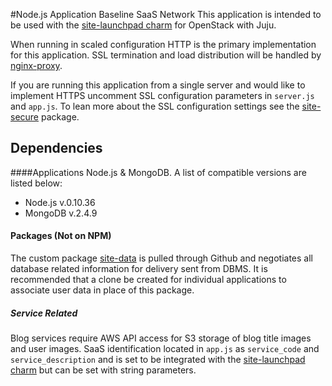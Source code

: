 #Node.js Application Baseline SaaS Network
This application is intended to be used with the [site-launchpad charm](https://github.com/BClark-Grad-Project/site-template) for OpenStack with Juju.

When running in scaled configuration HTTP is the primary implementation for this application.  SSL termination and load distribution will be handled by [nginx-proxy](https://github.com/BClark-Grad-Project/nginx-proxy).

If you are running this application from a single server and would like to implement HTTPS uncomment SSL configuration parameters in `server.js` and `app.js`. To lean more about the SSL configuration settings see the [site-secure](https://github.com/BClark-Grad-Project/site-secure) package.

## Dependencies
####Applications 
Node.js & MongoDB.  A list of compatible versions are listed below:

- Node.js v.0.10.36
- MongoDB v.2.4.9

#### Packages (Not on NPM)
The custom package [site-data](https://github.com/BClark-Grad-Project/site-data) is pulled through Github and negotiates all database related information for delivery sent from DBMS. It is recommended that a clone be created for individual applications to associate user data in place of this package. 

##### Service Related
Blog services require AWS API access for S3 storage of blog title images and user images.  SaaS identification located in `app.js` as `service_code` and `service_description` and is set to be integrated with the [site-launchpad charm](https://github.com/BClark-Grad-Project/site-launchpad) but can be set with string parameters.